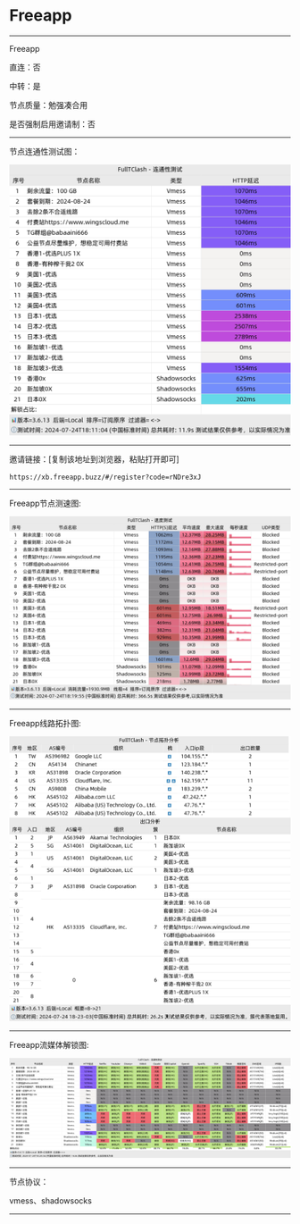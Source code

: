# Freeapp

-------------------------

Freeapp

直连：否

中转：是

节点质量：勉强凑合用

是否强制启用邀请制：否

-------------------------

节点连通性测试图：

![image](/img/29.png)

-------------------------

邀请链接：[复制该地址到浏览器，粘贴打开即可]

    https://xb.freeapp.buzz/#/register?code=rNDre3xJ

-------------------------

Freeapp节点测速图:

![image](/img/30.png)

-------------------------

Freeapp线路拓扑图:

![image](/img/31.png)

-------------------------

Freeapp流媒体解锁图:

![image](/img/32.png)

-------------------------

节点协议：

vmess、shadowsocks

-------------------------
